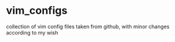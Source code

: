 # vim_configs
collection of vim config files taken from github, with minor changes according to my wish 
